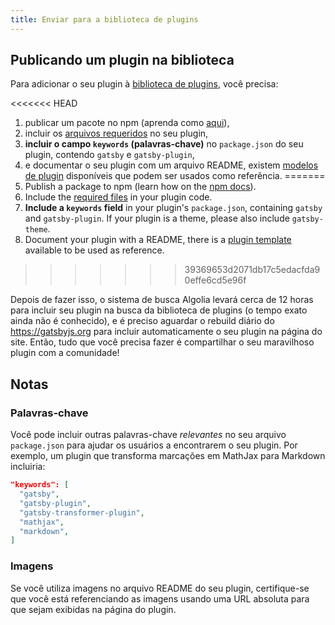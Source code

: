```yaml
---
title: Enviar para a biblioteca de plugins
---
```


## Publicando um plugin na biblioteca

Para adicionar o seu plugin à [biblioteca de plugins](/plugins), você precisa:

<<<<<<< HEAD
1.  publicar um pacote no npm (aprenda como [aqui](https://docs.npmjs.com/getting-started/publishing-npm-packages)),
2.  incluir os [arquivos requeridos](/docs/files-gatsby-looks-for-in-a-plugin/) no seu plugin,
3.  **incluir o campo `keywords` (palavras-chave)** no `package.json` do seu plugin, contendo `gatsby` e `gatsby-plugin`,
4.  e documentar o seu plugin com um arquivo README, existem [modelos de plugin](/contributing/docs-templates/#plugin-readme-template) disponíveis que podem ser usados como referência.
=======
1.  Publish a package to npm (learn how on the [npm docs](https://docs.npmjs.com/getting-started/publishing-npm-packages)).
2.  Include the [required files](/docs/files-gatsby-looks-for-in-a-plugin/) in your plugin code.
3.  **Include a `keywords` field** in your plugin's `package.json`, containing `gatsby` and `gatsby-plugin`. If your plugin is a theme, please also include `gatsby-theme`.
4.  Document your plugin with a README, there is a [plugin template](/contributing/docs-templates/#plugin-readme-template) available to be used as reference.
>>>>>>> 39369653d2071db17c5edacfda90effe6cd5e96f

Depois de fazer isso, o sistema de busca Algolia levará cerca de 12 horas para incluir seu plugin na busca da biblioteca de plugins (o tempo exato ainda não é conhecido), e é preciso aguardar o rebuild diário do https://gatsbyjs.org para incluir automaticamente o seu plugin na página do site. Então, tudo que você precisa fazer é compartilhar o seu maravilhoso plugin com a comunidade!

## Notas

### Palavras-chave

Você pode incluir outras palavras-chave _relevantes_ no seu arquivo `package.json` para ajudar os usuários a encontrarem o seu plugin. Por exemplo, um plugin que transforma marcações em MathJax para Markdown incluiria:

```json:title=package.json
"keywords": [
  "gatsby",
  "gatsby-plugin",
  "gatsby-transformer-plugin",
  "mathjax",
  "markdown",
]
```

### Imagens

Se você utiliza imagens no arquivo README do seu plugin, certifique-se que você está referenciando as imagens usando uma URL absoluta para que sejam exibidas na página do plugin.
